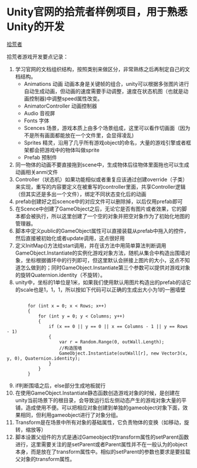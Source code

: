 # Unity官网的拾荒者样例项目，用于熟悉Unity的开发

[拾荒者](https://unity3d.com/learn/tutorials/s/2d-roguelike-tutorial)

拾荒者游戏开发要点记录：

1. 学习官网的文档组织结构，按照类别来做区分，非常熟练之后再制定自己的文档结构。
	- Animations 动画   动画本身是关键帧的组合，unity可以根据多张图片进行自动生成动画，但动画的速度需要手动调整，速度在状态机图（也就是动画控制器)中调整speed属性改变。
	- AnimatorController 动画控制器
	- Audio 音视屏
	- Fonts 字体
	- Scences 场景，游戏本质上由多个场景组成，这里可以看作切画面（因为不是所有画面都能放在一个文件里，会显得凌乱)
	- Sprites 精灵，沿用了几乎所有游戏object的命名，大量的游戏引擎或者框架都会把游戏中的物体叫做sprite
	- Prefab 预制件
2. 同一物体的动画不要直接拖到scene中，生成物体后往物体里面拖也可以生成动画相关anmi文件
3. Controller（状态机）如果功能相似或者重复应该通过创建override（子类）来实现，重写的内容要定义在被重写的controller里面，共享Controller逻辑（但其实还是多出一个文件），绑定不同状态变化后的动画
4. prefab创建好之后scence中的对应文件可以删除掉，以后仅用prefab即可
5. 在Scence中创建了GameObject之后，无论它是否有图片或者效果，它的脚本都会被执行，所以这里创建了一个空的对象并把空对象作为了初始化地图的管理器。
6. 脚本中定义public的GameObject属性可以直接装载从prefab中拖入的控件，然后直接被初始化或者update调用，这点很好用
7. 定义InitMap()方法给start调用，并在该方法中用简单算法判断调用GameObject.Instantiate的实例化游戏对象方法，随机从集合中构造出围墙对象，坐标根据循环中的行列即可，但这里默认会拼接上图片的大小，这点不知道怎么做到的；同时GameObject.Instantiate第三个参数可以提供对游戏对象的旋转Quaternion.identity（不旋转）。
8. unity中，坐标的1单位是1米，如果我们使用默认用图片构造出的prefab的话它的scale也是1，1，1，所以按如下代码可以正确的生成出大小为1的一圈墙壁

```

        for (int x = 0; x < Rows; x++)
        {
            for (int y = 0; y < Columns; y++)
            {
                if (x == 0 || y == 0 || x == Columns - 1 || y == Rows - 1)
                {
                    var r = Random.Range(0, outWall.Length);
                    //构造围墙
                    GameObject.Instantiate(outWall[r], new Vector3(x, y, 0), Quaternion.identity);
                }
            }
        }
```

9. if判断围墙之后，else部分生成地板就行
10. 在使用GameObject.Instantiate静态函数创造游戏对象的时候，是创建在unity当前场景下的根目录，会导致运行后左侧动态产生的游戏对象大量的平铺，造成使用不便。可以把相应对象创建到单独的gameobject对象下面，效果相同，但利用gameobject进行了对象分组。
11. Transform是在场景中所有对象的基础属性，它负责物体的变换（如移动，旋转，缩放等）
12. 脚本设置父组件的方式是通过Gameobject的transform属性的setParent函数进行，这里需要关注的是setParent或者Parent属性并不在一般认为的object本身，而是放在了transform属性中。相似的setParent的参数也要求是要挂载父对象的transform属性。